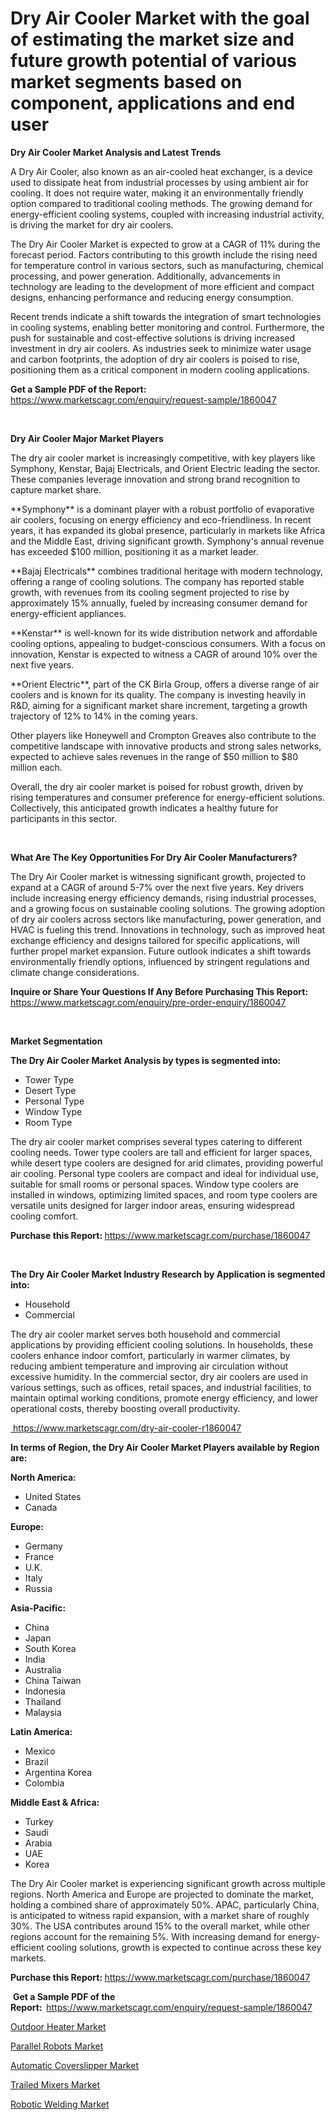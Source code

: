 <p><h1>Dry Air Cooler Market with the goal of estimating the market size and future growth potential of various market segments based on component, applications and end user</h1></p><p><strong>Dry Air Cooler Market Analysis and Latest Trends</strong></p>
<p><p>A Dry Air Cooler, also known as an air-cooled heat exchanger, is a device used to dissipate heat from industrial processes by using ambient air for cooling. It does not require water, making it an environmentally friendly option compared to traditional cooling methods. The growing demand for energy-efficient cooling systems, coupled with increasing industrial activity, is driving the market for dry air coolers.</p><p>The Dry Air Cooler Market is expected to grow at a CAGR of 11% during the forecast period. Factors contributing to this growth include the rising need for temperature control in various sectors, such as manufacturing, chemical processing, and power generation. Additionally, advancements in technology are leading to the development of more efficient and compact designs, enhancing performance and reducing energy consumption.</p><p>Recent trends indicate a shift towards the integration of smart technologies in cooling systems, enabling better monitoring and control. Furthermore, the push for sustainable and cost-effective solutions is driving increased investment in dry air coolers. As industries seek to minimize water usage and carbon footprints, the adoption of dry air coolers is poised to rise, positioning them as a critical component in modern cooling applications.</p></p>
<p><strong>Get a Sample PDF of the Report:&nbsp;</strong> <a href="https://www.marketscagr.com/enquiry/request-sample/1860047?utm_campaign=2114&utm_medium=2&utm_source=Github&utm_content=ia&utm_term=11042025&utm_id=dry-air-cooler">https://www.marketscagr.com/enquiry/request-sample/1860047</a></p>
<p>&nbsp;</p>
<p><strong>Dry Air Cooler Major Market Players</strong></p>
<p><p>The dry air cooler market is increasingly competitive, with key players like Symphony, Kenstar, Bajaj Electricals, and Orient Electric leading the sector. These companies leverage innovation and strong brand recognition to capture market share.</p><p>**Symphony** is a dominant player with a robust portfolio of evaporative air coolers, focusing on energy efficiency and eco-friendliness. In recent years, it has expanded its global presence, particularly in markets like Africa and the Middle East, driving significant growth. Symphony's annual revenue has exceeded $100 million, positioning it as a market leader.</p><p>**Bajaj Electricals** combines traditional heritage with modern technology, offering a range of cooling solutions. The company has reported stable growth, with revenues from its cooling segment projected to rise by approximately 15% annually, fueled by increasing consumer demand for energy-efficient appliances.</p><p>**Kenstar** is well-known for its wide distribution network and affordable cooling options, appealing to budget-conscious consumers. With a focus on innovation, Kenstar is expected to witness a CAGR of around 10% over the next five years.</p><p>**Orient Electric**, part of the CK Birla Group, offers a diverse range of air coolers and is known for its quality. The company is investing heavily in R&D, aiming for a significant market share increment, targeting a growth trajectory of 12% to 14% in the coming years.</p><p>Other players like Honeywell and Crompton Greaves also contribute to the competitive landscape with innovative products and strong sales networks, expected to achieve sales revenues in the range of $50 million to $80 million each. </p><p>Overall, the dry air cooler market is poised for robust growth, driven by rising temperatures and consumer preference for energy-efficient solutions. Collectively, this anticipated growth indicates a healthy future for participants in this sector.</p></p>
<p>&nbsp;</p>
<p><strong>What Are The Key Opportunities For Dry Air Cooler Manufacturers?</strong></p>
<p><p>The Dry Air Cooler market is witnessing significant growth, projected to expand at a CAGR of around 5-7% over the next five years. Key drivers include increasing energy efficiency demands, rising industrial processes, and a growing focus on sustainable cooling solutions. The growing adoption of dry air coolers across sectors like manufacturing, power generation, and HVAC is fueling this trend. Innovations in technology, such as improved heat exchange efficiency and designs tailored for specific applications, will further propel market expansion. Future outlook indicates a shift towards environmentally friendly options, influenced by stringent regulations and climate change considerations.</p></p>
<p><strong>Inquire or Share Your Questions If Any Before Purchasing This Report:</strong> <a href="https://www.marketscagr.com/enquiry/pre-order-enquiry/1860047?utm_campaign=2114&utm_medium=2&utm_source=Github&utm_content=ia&utm_term=11042025&utm_id=dry-air-cooler">https://www.marketscagr.com/enquiry/pre-order-enquiry/1860047</a></p>
<p>&nbsp;</p>
<p><strong>Market Segmentation</strong></p>
<p><strong>The Dry Air Cooler Market Analysis by types is segmented into:</strong></p>
<p><ul><li>Tower Type</li><li>Desert Type</li><li>Personal Type</li><li>Window Type</li><li>Room Type</li></ul></p>
<p><p>The dry air cooler market comprises several types catering to different cooling needs. Tower type coolers are tall and efficient for larger spaces, while desert type coolers are designed for arid climates, providing powerful air cooling. Personal type coolers are compact and ideal for individual use, suitable for small rooms or personal spaces. Window type coolers are installed in windows, optimizing limited spaces, and room type coolers are versatile units designed for larger indoor areas, ensuring widespread cooling comfort.</p></p>
<p><strong>Purchase this Report:&nbsp;</strong><a href="https://www.marketscagr.com/purchase/1860047?utm_campaign=2114&utm_medium=2&utm_source=Github&utm_content=ia&utm_term=11042025&utm_id=dry-air-cooler">https://www.marketscagr.com/purchase/1860047</a></p>
<p>&nbsp;</p>
<p><strong>The Dry Air Cooler Market Industry Research by Application is segmented into:</strong></p>
<p><ul><li>Household</li><li>Commercial</li></ul></p>
<p><p>The dry air cooler market serves both household and commercial applications by providing efficient cooling solutions. In households, these coolers enhance indoor comfort, particularly in warmer climates, by reducing ambient temperature and improving air circulation without excessive humidity. In the commercial sector, dry air coolers are used in various settings, such as offices, retail spaces, and industrial facilities, to maintain optimal working conditions, promote energy efficiency, and lower operational costs, thereby boosting overall productivity.</p></p>
<p><a href="https://www.marketscagr.com/dry-air-cooler-r1860047?utm_campaign=2114&utm_medium=2&utm_source=Github&utm_content=ia&utm_term=11042025&utm_id=dry-air-cooler">&nbsp;https://www.marketscagr.com/dry-air-cooler-r1860047</a></p>
<p><strong>In terms of Region, the Dry Air Cooler Market Players available by Region are:</strong></p>
<p>
    <p> <strong> North America: </strong>
        <ul>
            <li>United States</li>
            <li>Canada</li>
        </ul>
        </p> 
    <p> <strong> Europe: </strong>
        <ul>
            <li>Germany</li>
            <li>France</li>
            <li>U.K.</li>
            <li>Italy</li>
            <li>Russia</li>
        </ul>
        </p> 
    <p> <strong> Asia-Pacific: </strong>
        <ul>
            <li>China</li>
            <li>Japan</li>
            <li>South Korea</li>
            <li>India</li>
            <li>Australia</li>
            <li>China Taiwan</li>
            <li>Indonesia</li>
            <li>Thailand</li>
            <li>Malaysia</li>
        </ul>
        </p> 
    <p> <strong> Latin America: </strong>
        <ul>
            <li>Mexico</li>
            <li>Brazil</li>
            <li>Argentina Korea</li>
            <li>Colombia</li>
        </ul>
        </p> 
    <p> <strong> Middle East & Africa: </strong>
        <ul>
            <li>Turkey</li>
            <li>Saudi</li>
            <li>Arabia</li>
            <li>UAE</li>
            <li>Korea</li>
        </ul>
    </p>
    </p>
<p><p>The Dry Air Cooler market is experiencing significant growth across multiple regions. North America and Europe are projected to dominate the market, holding a combined share of approximately 50%. APAC, particularly China, is anticipated to witness rapid expansion, with a market share of roughly 30%. The USA contributes around 15% to the overall market, while other regions account for the remaining 5%. With increasing demand for energy-efficient cooling solutions, growth is expected to continue across these key markets.</p></p>
<p><strong>Purchase this Report: </strong><a href="https://www.marketscagr.com/purchase/1860047?utm_campaign=2114&utm_medium=2&utm_source=Github&utm_content=ia&utm_term=11042025&utm_id=dry-air-cooler">https://www.marketscagr.com/purchase/1860047</a></p>
<p>&nbsp;<strong>Get a Sample PDF of the Report:&nbsp;&nbsp;</strong><a href="https://www.marketscagr.com/enquiry/request-sample/1860047?utm_campaign=2114&utm_medium=2&utm_source=Github&utm_content=ia&utm_term=11042025&utm_id=dry-air-cooler">https://www.marketscagr.com/enquiry/request-sample/1860047</a></p>
<p><strong></strong></p>
<p><p><a href="https://github.com/baraohinze3x/Market-Research-Report-List-1/blob/main/outdoor-heater-market.md?utm_campaign=2114&utm_medium=2&utm_source=Github&utm_content=ia&utm_term=11042025&utm_id=dry-air-cooler">Outdoor Heater Market</a></p><p><a href="https://github.com/delindacallegari68/Market-Research-Report-List-1/blob/main/parallel-robots-market.md?utm_campaign=2114&utm_medium=2&utm_source=Github&utm_content=ia&utm_term=11042025&utm_id=dry-air-cooler">Parallel Robots Market</a></p><p><a href="https://github.com/elizabethdagraca/Market-Research-Report-List-5/blob/main/automatic-coverslipper-market.md?utm_campaign=2114&utm_medium=2&utm_source=Github&utm_content=ia&utm_term=11042025&utm_id=dry-air-cooler">Automatic Coverslipper Market</a></p><p><a href="https://github.com/santosh758595/Market-Research-Report-List-7/blob/main/trailed-mixers-market.md?utm_campaign=2114&utm_medium=2&utm_source=Github&utm_content=ia&utm_term=11042025&utm_id=dry-air-cooler">Trailed Mixers Market</a></p><p><a href="https://github.com/careymartta6/Market-Research-Report-List-1/blob/main/robotic-welding-market.md?utm_campaign=2114&utm_medium=2&utm_source=Github&utm_content=ia&utm_term=11042025&utm_id=dry-air-cooler">Robotic Welding Market</a></p></p>